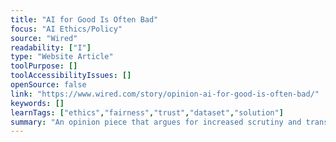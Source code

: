 ```yaml
---
title: "AI for Good Is Often Bad"
focus: "AI Ethics/Policy"
source: "Wired"
readability: ["I"]
type: "Website Article"
toolPurpose: []
toolAccessibilityIssues: []
openSource: false
link: "https://www.wired.com/story/opinion-ai-for-good-is-often-bad/"
keywords: []
learnTags: ["ethics","fairness","trust","dataset","solution"]
summary: "An opinion piece that argues for increased scrutiny and transparency for AI for good programs to mitigate risk. "
---
```


